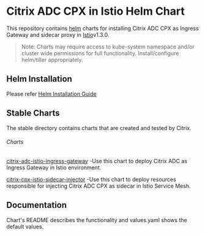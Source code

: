 # Citrix ADC CPX in Istio Helm Chart

This repository contains [helm](https://helm.sh) charts for installing Citrix ADC CPX as Ingress Gateway and sidecar proxy in [Istio](https://istio.io)v1.3.0.


> Note: Charts may require access to kube-system namespace and/or cluster wide permissions for full functionality. Install/configure helm/tiller appropriately.

## Helm Installation
Please refer [Helm Installation Guide](https://github.com/citrix/citrix-helm-charts/blob/master/Helm_Installation_Kubernetes.md)

## Stable Charts
The stable directory contains charts that are created and tested by Citrix.

###### Charts
[citrix-adc-istio-ingress-gateway](https://github.com/citrix/citrix-helm-charts/tree/master/citrix-adc-istio-ingress-gateway) -Use this chart to deploy Citrix ADC as Ingress Gateway in Istio environment.

[citrix-cpx-istio-sidecar-injector](https://github.com/citrix/citrix-helm-charts/tree/master/citrix-cpx-istio-sidecar-injector) -Use this chart to deploy resources responsible for injecting Citrix ADC CPX as sidecar in Istio Service Mesh.


## Documentation
Chart's README describes the functionality and values.yaml shows the default values.
